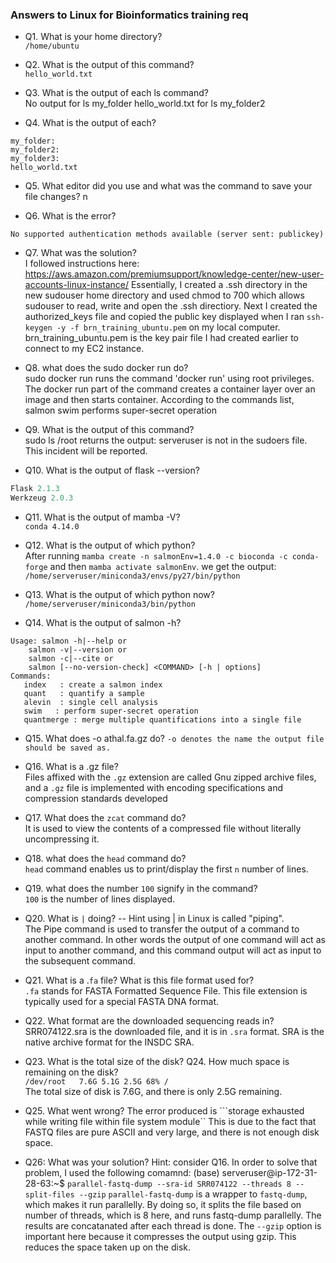### Answers to Linux for Bioinformatics training req

- Q1. What is your home directory?  
```/home/ubuntu```

- Q2. What is the output of this command?  
```hello_world.txt```

- Q3. What is the output of each ls command?    
No output for ls my_folder
hello_world.txt for ls my_folder2

- Q4. What is the output of each?  
```ls my_folder my_folder2 my_folder3 
my_folder:
my_folder2:
my_folder3:
hello_world.txt
```

- Q5. What editor did you use and what was the command to save your file changes?
n

- Q6. What is the error?  
```Server refused our key
No supported authentication methods available (server sent: publickey)
```

- Q7. What was the solution?  
I followed instructions here: https://aws.amazon.com/premiumsupport/knowledge-center/new-user-accounts-linux-instance/
Essentially, I created a .ssh directory in the new sudouser home directory
and used chmod to 700 which allows sudouser to read, write and open the .ssh directiory.
Next I created the authorized_keys file and copied the public key displayed when I ran  ```ssh-keygen -y -f brn_training_ubuntu.pem``` on my local computer. brn_training_ubuntu.pem is the key pair file I had created earlier to connect to my EC2 instance.

- Q8. what does the sudo docker run do?    
sudo docker run runs the command 'docker run' using root privileges.
The docker run part of the command creates a container layer over an image and then starts container.
According to the commands list, salmon swim
performs super-secret operation

- Q9. What is the output of this command?  
sudo ls /root returns the output:
serveruser is not in the sudoers file. This incident will be reported.

- Q10. What is the output of flask --version?  
```Python 3.9.12
Flask 2.1.3
Werkzeug 2.0.3
```
- Q11. What is the output of mamba -V?  
```conda 4.14.0```

- Q12. What is the output of which python?  
After running ```mamba create -n salmonEnv=1.4.0 -c bioconda -c conda-forge``` and then ```mamba activate salmonEnv```. we get the output:  
```/home/serveruser/miniconda3/envs/py27/bin/python```

- Q13. What is the output of which python now?  
```/home/serveruser/miniconda3/bin/python```

- Q14. What is the output of salmon -h?  
```salmon v1.4.0
Usage: salmon -h|--help or
    salmon -v|--version or
    salmon -c|--cite or
    salmon [--no-version-check] <COMMAND> [-h | options]
Commands:
   index   : create a salmon index
   quant   : quantify a sample
   alevin  : single cell analysis
   swim   : perform super-secret operation
   quantmerge : merge multiple quantifications into a single file
```

- Q15. What does -o athal.fa.gz do?
```-o denotes the name the output file should be saved as.```

- Q16. What is a .gz file?  
Files affixed with the `.gz` extension are called Gnu zipped archive files, and a `.gz` file is implemented with encoding specifications and compression standards developed

- Q17. What does the `zcat` command do?  
It is used to view the contents of a compressed file without literally uncompressing it.

- Q18. what does the `head` command do?  
`head` command enables us to print/display the first `n` number of lines.

- Q19. what does the number `100` signify in the command?  
`100` is the number of lines displayed. 

- Q20. What is `|` doing? -- Hint using | in Linux is called "piping".  
The Pipe command is used to transfer the output of a command to another command. In other words the output of one command will act as input to another command, and this command output will act as input to the subsequent command.  

- Q21. What is a .`fa` file? What is this file format used for?  
`.fa` stands for FASTA Formatted Sequence File. This file extension is typically used for a special FASTA DNA format.

-  Q22. What format are the downloaded sequencing reads in?
SRR074122.sra is the downloaded file, and it is in `.sra` format. SRA is the native archive format for the INSDC SRA. 

-  Q23. What is the total size of the disk? Q24. How much space is remaining on the disk?  
```/dev/root   7.6G 5.1G 2.5G 68% /```  
The total size of disk is 7.6G, and there is only 2.5G remaining.

-  Q25. What went wrong?
The error produced is   ```storage exhausted while writing file within file system module``
This is due to the fact that FASTQ files are pure ASCII and very large, and there is not enough disk space.  

- Q26: What was your solution? Hint: consider Q16.
In order to solve that problem, I used the following comamnd:
(base) serveruser@ip-172-31-28-63:~$ ```parallel-fastq-dump --sra-id SRR074122 --threads 8 --split-files --gzip```
```parallel-fastq-dump``` is a wrapper to ```fastq-dump```, which makes it run parallelly. By doing so, it splits the file based on number of threads, which is 8 here, and runs fastq-dump parallelly. The results are concatanated after each thread is done. The  `--gzip` option is important here because it compresses the output using gzip. This reduces the space taken up on the disk. 

